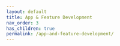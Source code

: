 ```yaml
---
layout: default
title: App & Feature Development
nav_order: 3
has_children: true
permalink: /app-and-feature-development/
---
```

